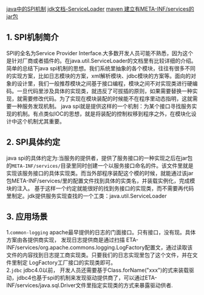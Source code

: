 [java中的SPI机制](https://blog.csdn.net/sigangjun/article/details/79071850)
[jdk文档-ServiceLoader](https://docs.oracle.com/javase/8/docs/api/)
[maven 建立有META-INF/services的jar包](https://stackoverflow.com/questions/17531625/how-to-include-a-config-file-in-the-meta-inf-services-folder-of-a-jar-using-ma)
## 1. SPI机制简介
SPI的全名为Service Provider Interface.大多数开发人员可能不熟悉，因为这个是针对厂商或者插件的。在java.util.ServiceLoader的文档里有比较详细的介绍。简单的总结下java spi机制的思想。我们系统里抽象的各个模块，往往有很多不同的实现方案，比如日志模块的方案，xml解析模块、jdbc模块的方案等。面向的对象的设计里，我们一般推荐模块之间基于接口编程，模块之间不对实现类进行硬编码。一旦代码里涉及具体的实现类，就违反了可拔插的原则，如果需要替换一种实现，就需要修改代码。为了实现在模块装配的时候能不在程序里动态指明，这就需要一种服务发现机制。 java spi就是提供这样的一个机制：为某个接口寻找服务实现的机制。有点类似IOC的思想，就是将装配的控制权移到程序之外，在模块化设计中这个机制尤其重要。

## 2. SPI具体约定
java spi的具体约定为:当服务的提供者，提供了服务接口的一种实现之后在jar包的`META-INF/services/`目录里同时创建一个以服务接口命名的件。该文件里就是实现该服务接口的具体实现类。而当外部程序装配这个模的时候，就能通过该jar包META-INF/services/里的配置文件找到具体的实类名，并装载实例化，完成模块的注入。 基于这样一个约定就能很好的找到务接口的实现类，而不需要再代码里制定。jdk提供服务实现查找的一个工类：java.util.ServiceLoader

## 3. 应用场景
1.`common-logging`    apache最早提供的日志的门面接口。只有接口，没有现。具体方案由各提供商实现， 发现日志提供商是通过扫描 ETA-INF/services/org.apache.commons.logging.LogFactory配置文，通过读取该文件的内容找到日志提工商实现类。只要我们的日志实现里包了这个文件，并在文件里制定 LogFactory工厂接口的实现类即可。    
2.`jdbc`    jdbc4.0以前， 开发人员还需要基于Class.forName("xxx")的式来装载驱动，jdbc4也基于spi的机制来发现驱动提供商了，可以通过ETA-INF/services/java.sql.Driver文件里指定实现类的方式来暴露驱动供者.


